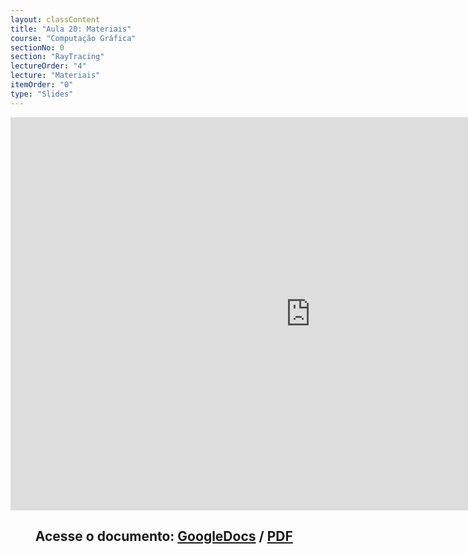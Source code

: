 ```yaml
---
layout: classContent
title: "Aula 20: Materiais"
course: "Computação Gráfica"
sectionNo: 0
section: "RayTracing"
lectureOrder: "4"
lecture: "Materiais"
itemOrder: "0"
type: "Slides"
---
```


<iframe src="https://docs.google.com/presentation/d/e/2PACX-1vSaCGVczgC2ObSlJAFKVVS-pQ7umaspLwROvmomQnFWciF1_bnOzn8dXHpgmyAXhEJX78o-MhnnSZic/embed?start=false&loop=false&delayms=3000" frameborder="0" width="960" height="629" allowfullscreen="true" mozallowfullscreen="true" webkitallowfullscreen="true"></iframe>

## &nbsp;&nbsp;&nbsp;&nbsp;&nbsp;&nbsp;&nbsp;&nbsp;Acesse o documento: [GoogleDocs](https://docs.google.com/presentation/d/1q7tmMK8SSNHiWET17321uDGZXwMZhkrr7qkcJW7fBUs/preview?rm=minimal&usp=sharing) / [PDF](https://drive.google.com/file/d/1BquSSFsTAqo46whRGSmTeaYadbAL1e16/view?usp=sharing)
